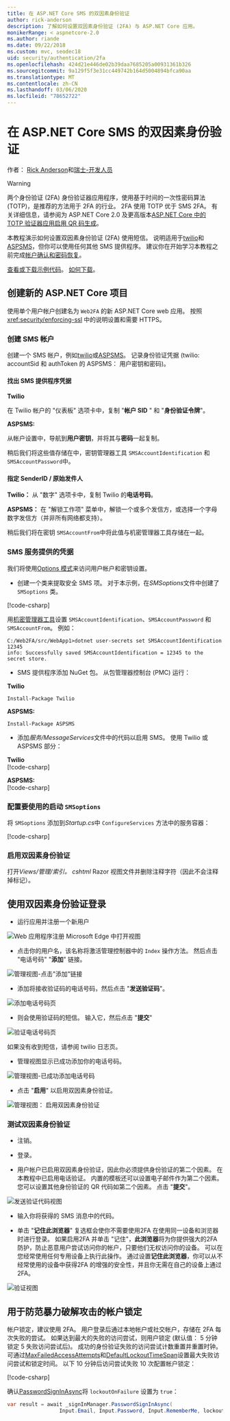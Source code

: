 ```yaml
---
title: 在 ASP.NET Core SMS 的双因素身份验证
author: rick-anderson
description: 了解如何设置双因素身份验证 (2FA) 与 ASP.NET Core 应用。
monikerRange: < aspnetcore-2.0
ms.author: riande
ms.date: 09/22/2018
ms.custom: mvc, seodec18
uid: security/authentication/2fa
ms.openlocfilehash: 424d21e446de02b39daa7685205a00931361b326
ms.sourcegitcommit: 9a129f5f3e31cc449742b164d5004894bfca90aa
ms.translationtype: MT
ms.contentlocale: zh-CN
ms.lasthandoff: 03/06/2020
ms.locfileid: "78652722"
---
```

# <a name="two-factor-authentication-with-sms-in-aspnet-core"></a>在 ASP.NET Core SMS 的双因素身份验证

作者： [Rick Anderson](https://twitter.com/RickAndMSFT)和[瑞士-开发人员](https://github.com/Swiss-Devs)

>[!WARNING]
> 两个身份验证 (2FA) 身份验证器应用程序，使用基于时间的一次性密码算法 (TOTP)，是推荐的方法用于 2FA 的行业。 2FA 使用 TOTP 优于 SMS 2FA。 有关详细信息，请参阅为 ASP.NET Core 2.0 及更高版本[ASP.NET Core 中的 TOTP 验证器应用启用 QR 码生成](xref:security/authentication/identity-enable-qrcodes)。

本教程演示如何设置双因素身份验证 (2FA) 使用短信。 说明适用于[twilio](https://www.twilio.com/)和[ASPSMS](https://www.aspsms.com/asp.net/identity/core/testcredits/)，但你可以使用任何其他 SMS 提供程序。 建议你在开始学习本教程之前完成[帐户确认和密码恢复](xref:security/authentication/accconfirm)。

[查看或下载示例代码](https://github.com/dotnet/AspNetCore.Docs/tree/master/aspnetcore/security/authentication/2fa/sample/Web2FA)。 [如何下载](xref:index#how-to-download-a-sample)。

## <a name="create-a-new-aspnet-core-project"></a>创建新的 ASP.NET Core 项目

使用单个用户帐户创建名为 `Web2FA` 的新 ASP.NET Core web 应用。 按照 <xref:security/enforcing-ssl> 中的说明设置和需要 HTTPS。

### <a name="create-an-sms-account"></a>创建 SMS 帐户

创建一个 SMS 帐户，例如[twilio](https://www.twilio.com/)或[ASPSMS](https://www.aspsms.com/asp.net/identity/core/testcredits/)。 记录身份验证凭据 (twilio: accountSid 和 authToken 的 ASPSMS： 用户密钥和密码)。

#### <a name="figuring-out-sms-provider-credentials"></a>找出 SMS 提供程序凭据

**Twilio**

在 Twilio 帐户的 "仪表板" 选项卡中，复制 "**帐户 SID** " 和 "**身份验证令牌**"。

**ASPSMS:**

从帐户设置中，导航到**用户密钥**，并将其与**密码**一起复制。

稍后我们将这些值存储在中，密钥管理器工具 `SMSAccountIdentification` 和 `SMSAccountPassword`中。

#### <a name="specifying-senderid--originator"></a>指定 SenderID / 原始发件人

**Twilio：** 从 "数字" 选项卡中，复制 Twilio 的**电话号码**。

**ASPSMS：** 在 "解锁工作项" 菜单中，解锁一个或多个发信方，或选择一个字母数字发信方（并非所有网络都支持）。

稍后我们将在密钥 `SMSAccountFrom`中将此值与机密管理器工具存储在一起。

### <a name="provide-credentials-for-the-sms-service"></a>SMS 服务提供的凭据

我们将使用[Options 模式](xref:fundamentals/configuration/options)来访问用户帐户和密钥设置。

* 创建一个类来提取安全 SMS 项。 对于本示例，在*SMSoptions*文件中创建了 `SMSoptions` 类。

[!code-csharp[](2fa/sample/Web2FA/Services/SMSoptions.cs)]

用[机密管理器工具](xref:security/app-secrets)设置 `SMSAccountIdentification`、`SMSAccountPassword` 和 `SMSAccountFrom`。 例如：

```none
C:/Web2FA/src/WebApp1>dotnet user-secrets set SMSAccountIdentification 12345
info: Successfully saved SMSAccountIdentification = 12345 to the secret store.
```

* SMS 提供程序添加 NuGet 包。 从包管理器控制台 (PMC) 运行：

**Twilio**

`Install-Package Twilio`

**ASPSMS:**

`Install-Package ASPSMS`

* 添加*服务/MessageServices*文件中的代码以启用 SMS。 使用 Twilio 或 ASPSMS 部分：

**Twilio**  
[!code-csharp[](2fa/sample/Web2FA/Services/MessageServices_twilio.cs)]

**ASPSMS:**  
[!code-csharp[](2fa/sample/Web2FA/Services/MessageServices_ASPSMS.cs)]

### <a name="configure-startup-to-use-smsoptions"></a>配置要使用的启动 `SMSoptions`

将 `SMSoptions` 添加到*Startup.cs*中 `ConfigureServices` 方法中的服务容器：

[!code-csharp[](2fa/sample/Web2FA/Startup.cs?name=snippet1&highlight=4)]

### <a name="enable-two-factor-authentication"></a>启用双因素身份验证

打开*Views/管理/索引。 cshtml* Razor 视图文件并删除注释字符（因此不会注释掉标记）。

## <a name="log-in-with-two-factor-authentication"></a>使用双因素身份验证登录

* 运行应用并注册一个新用户

![Web 应用程序注册 Microsoft Edge 中打开视图](2fa/_static/login2fa1.png)

* 点击你的用户名，该名称将激活管理控制器中的 `Index` 操作方法。 然后点击 "电话号码" "**添加**" 链接。

![管理视图-点击"添加"链接](2fa/_static/login2fa2.png)

* 添加将接收验证码的电话号码，然后点击 "**发送验证码**"。

![添加电话号码页](2fa/_static/login2fa3.png)

* 则会使用验证码的短信。 输入它，然后点击 "**提交**"

![验证电话号码页](2fa/_static/login2fa4.png)

如果没有收到短信，请参阅 twilio 日志页。

* 管理视图显示已成功添加你的电话号码。

![管理视图-已成功添加电话号码](2fa/_static/login2fa5.png)

* 点击 "**启用**" 以启用双因素身份验证。

![管理视图： 启用双因素身份验证](2fa/_static/login2fa6.png)

### <a name="test-two-factor-authentication"></a>测试双因素身份验证

* 注销。

* 登录。

* 用户帐户已启用双因素身份验证，因此你必须提供身份验证的第二个因素。 在本教程中已启用电话验证。 内置的模板还可以设置电子邮件作为第二个因素。 您可以设置其他身份验证的 QR 代码如第二个因素。 点击 "**提交**"。

![发送验证代码视图](2fa/_static/login2fa7.png)

* 输入你将获得的 SMS 消息中的代码。

* 单击 "**记住此浏览器**" 复选框会使你不需要使用2FA 在使用同一设备和浏览器时进行登录。 如果启用2FA 并单击 "记住"，**此浏览器**将为你提供强大的2FA 防护，防止恶意用户尝试访问你的帐户，只要他们无权访问你的设备。 可以在您经常使用任何专用设备上执行此操作。 通过设置**记住此浏览器**，你可以从不经常使用的设备中获得2FA 的增强的安全性，并且你无需在自己的设备上通过2FA。

![验证视图](2fa/_static/login2fa8.png)

## <a name="account-lockout-for-protecting-against-brute-force-attacks"></a>用于防范暴力破解攻击的帐户锁定

帐户锁定，建议使用 2FA。 用户登录后通过本地帐户或社交帐户，存储在 2FA 每次失败的尝试。 如果达到最大的失败的访问尝试，则用户锁定 (默认值： 5 分钟锁定 5 失败访问尝试后)。 成功的身份验证失败的访问尝试计数重置并重置时钟。 可通过[MaxFailedAccessAttempts](/dotnet/api/microsoft.aspnetcore.identity.lockoutoptions.maxfailedaccessattempts)和[DefaultLockoutTimeSpan](/dotnet/api/microsoft.aspnetcore.identity.lockoutoptions.defaultlockouttimespan)设置最大失败访问尝试和锁定时间。 以下 10 分钟后访问尝试失败 10 次配置帐户锁定：

[!code-csharp[](2fa/sample/Web2FA/Startup.cs?name=snippet2&highlight=13-17)]

确认[PasswordSignInAsync](/dotnet/api/microsoft.aspnetcore.identity.signinmanager-1.passwordsigninasync)将 `lockoutOnFailure` 设置为 `true`：

```csharp
var result = await _signInManager.PasswordSignInAsync(
                 Input.Email, Input.Password, Input.RememberMe, lockoutOnFailure: true);
```

